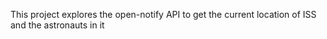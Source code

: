 This project explores the open-notify API to get the current location of ISS and the astronauts in it 